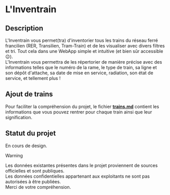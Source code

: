 # L'Inventrain

## Description
L'Inventrain vous permet(tra) d'inventorier tous les trains du réseau ferré francilien (RER, Transilien, Tram-Train) et de les visualiser avec divers filtres et tri. Tout cela dans une WebApp simple et intuitive (et bien sûr accessible 😉). <br>
L'Inventrain vous permettra de les répertorier de manière précise avec des informations telles que le numéro de la rame, le type de train, sa ligne et son dépôt d'attache, sa date de mise en service, radiation, son état de service, et tellement plus ! <br>

## Ajout de trains
Pour faciliter la compréhension du projet, le fichier **[trains.md](trains.md)** contient les informations que vous pouvez rentrer pour chaque train ainsi que leur signification. <br>

## Statut du projet
En cours de design. <br>

> [!WARNING]  
> Les données existantes présentes dans le projet proviennent de sources officielles et sont publiques. <br>
> Les données confidentielles appartenant aux exploitants ne sont pas autorisées à être publiées. <br>
> Merci de votre compréhension.
